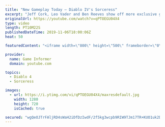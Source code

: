 ```yaml
---
title: "New Gameplay Today – Diablo IV's Sorceress"
excerpt: "Jeff Cork, Leo Vader and Ben Reeves show off more exclusive gameplay of Diablo IV, which can be viewed without commentary at ..."
originalUrl: https://youtube.com/watch?v=qPTOEGU04X4
type: video
length: PT10M22S
publishedDateTime: 2019-11-06T18:00:06Z
heat: 50

featuredContent: "<iframe width=\"800\" height=\"500\" frameborder=\"0\" src=\"https://www.youtube.com/embed/qPTOEGU04X4\" allow=\"accelerometer; autoplay; encrypted-media; gyroscope; picture-in-picture\" allowfullscreen></iframe>"

provider:
  name: Game Informer
  domain: youtube.com

topics:
  - Diablo 4
  - Sorceress

images:
  - url: https://i.ytimg.com/vi/qPTOEGU04X4/maxresdefault.jpg
    width: 1280
    height: 720
    isCached: true

secured: "wgQeOJTrFAljRD4sWaH2iDfDzIwdF/2f5kg3wcpb9RIW9TJm17TR+KUO1uk2DhT2mDiDr0pFkX0uZzTmghloIlCYNs/2v+le7oQv2BGo9RT2LYhIAUeqKQ4CUIwnMr9wHp1toNxSh3+GBLjmuZLTRUed6m8XYTISyzFvNDtZCknfhRgFQsN/Tzi8Mhfm9oUlwKdWTHSvRM4RaYcPBqMv3ZCFQNpQQc2SBAirvkA8n246i4X4v3pWGN56Cv8zf/bcgSFws4tNY9lLQYgE8fu3fwRFDNEg3zCbLn2vyn9N9DAB5aAL/TqbYD5GvAw6awceK0mPlnkwKy02ybDjMvgD22iRoXBjn6+ctpxV5fnmi/Ue8b0Boho564hEpdKMh53B5HqAssPRIMNvgpjeibkuDkRHxCAAZ0slv3tQd+cL5WlJO9Z1oJoMxs8FEc6SP/IK;wQNm8lN0Kk6ZthNNq1xp0g=="
---
```



